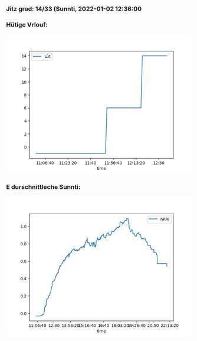 ### Jitz grad: 14/33 (Sunnti, 2022-01-02 12:36:00

### Hütige Vrlouf:
![Graph](Today.png)

### E durschnittleche Sunnti:
![Graph](Sunnti.png)